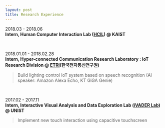```yaml
---
layout: post
title: Research Experience
---
```


2018.03 - 2018.06 <br />
__Intern, Human Computer Interaction Lab ([HCIL](http://hcil.kaist.ac.kr/)) @ KAIST__

<br />

2018.01.01 - 2018.02.28 <br />
__Intern, Hyper-connected Communication Research Laboratory : IoT Research Division
@ [ETRI](https://www.etri.re.kr/eng/main/main.etri)(한국전자통신연구원)__<br />
> Build lighting control IoT system based on speech recognition (AI speaker: Amazon Alexa Echo, KT GiGA Genie)<br />

<br />

2017.02 - 2017.11 <br />
__Intern, Interactive Visual Analysis and Data Exploration Lab ([iVADER Lab](http://ivaderlab.unist.ac.kr/)) @ UNIST__<br />
> Implement new touch interaction using capacitive touchscreen

<br />

